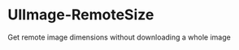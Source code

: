 UIImage-RemoteSize
==================

Get remote image dimensions without downloading a whole image
